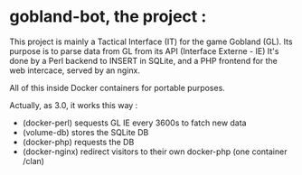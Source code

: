 # gobland-bot, the project :

This project is mainly a Tactical Interface (IT) for the game Gobland (GL).
Its purpose is to parse data from GL from its API (Interface Externe - IE)
It's done by a Perl backend to INSERT in SQLite, and a PHP frontend for the web intercace, served by an nginx.

All of this inside Docker containers for portable purposes.

Actually, as 3.0, it works this way :

 - (docker-perl) sequests GL IE every 3600s to fatch new data
 - (volume-db) stores the SQLite DB 
 - (docker-php) requests the DB
 - (docker-nginx) redirect visitors to their own docker-php (one container /clan)
